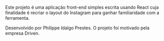 Este projeto é uma aplicação front-end simples escrita usando React cuja finalidade é recriar o layout do Instagram para ganhar familiaridade com a ferramenta.

Desenvolvido por Philippe Idalgo Prestes.
O projeto foi motivado pela empresa Driven.
